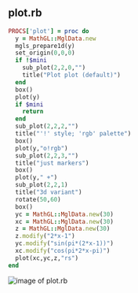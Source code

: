 
## plot.rb

```ruby
PROCS['plot'] = proc do
  y = MathGL::MglData.new
  mgls_prepare1d(y)
  set_origin(0,0,0)
  if !$mini
    sub_plot(2,2,0,"")
    title("Plot plot (default)")
  end
  box()
  plot(y)
  if $mini
    return
  end
  sub_plot(2,2,2,"")
  title("'!' style; 'rgb' palette")
  box()
  plot(y,"o!rgb")
  sub_plot(2,2,3,"")
  title("just markers")
  box()
  plot(y," +")
  sub_plot(2,2,1)
  title("3d variant")
  rotate(50,60)
  box()
  yc = MathGL::MglData.new(30)
  xc = MathGL::MglData.new(30)
  z = MathGL::MglData.new(30)
  z.modify("2*x-1")
  yc.modify("sin(pi*(2*x-1))")
  xc.modify("cos(pi*2*x-pi)")
  plot(xc,yc,z,"rs")
end


```
![image of plot.rb](https://raw.github.com/masa16/ruby-mathgl-sample/master/samples/plot/plot.png)
